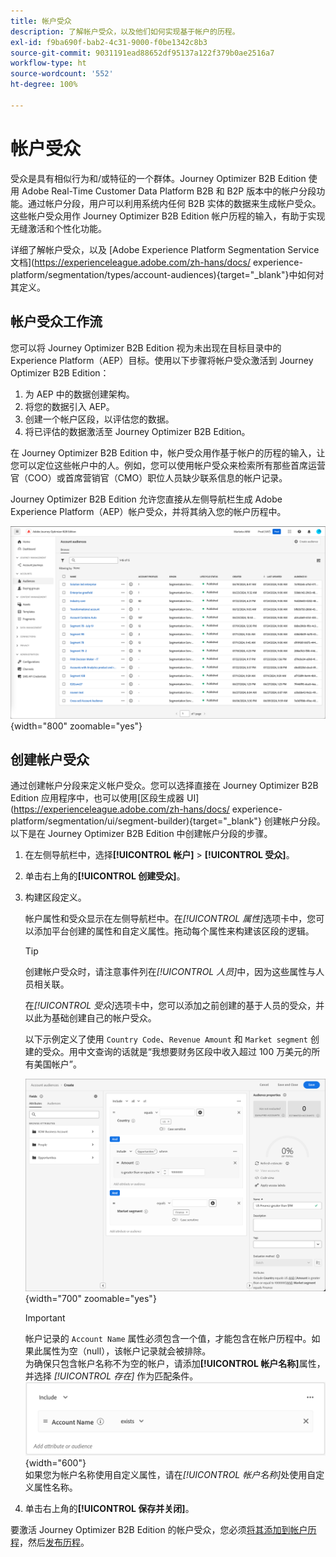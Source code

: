 ```yaml
---
title: 帐户受众
description: 了解帐户受众，以及他们如何实现基于帐户的历程。
exl-id: f9ba690f-bab2-4c31-9000-f0be1342c8b3
source-git-commit: 9031191ead88652df95137a122f379b0ae2516a7
workflow-type: ht
source-wordcount: '552'
ht-degree: 100%

---
```


# 帐户受众

受众是具有相似行为和/或特征的一个群体。Journey Optimizer B2B Edition 使用 Adobe Real-Time Customer Data Platform B2B 和 B2P 版本中的帐户分段功能。通过帐户分段，用户可以利用系统内任何 B2B 实体的数据来生成帐户受众。这些帐户受众用作 Journey Optimizer B2B Edition 帐户历程的输入，有助于实现无缝激活和个性化功能。

详细了解帐户受众，以及 [Adobe Experience Platform Segmentation Service 文档](https://experienceleague.adobe.com/zh-hans/docs/ experience-platform/segmentation/types/account-audiences){target="_blank"}中如何对其定义。

## 帐户受众工作流

您可以将 Journey Optimizer B2B Edition 视为未出现在目标目录中的 Experience Platform（AEP）目标。使用以下步骤将帐户受众激活到 Journey Optimizer B2B Edition：

1. 为 AEP 中的数据创建架构。
1. 将您的数据引入 AEP。
1. 创建一个帐户区段，以评估您的数据。
1. 将已评估的数据激活至 Journey Optimizer B2B Edition。

在 Journey Optimizer B2B Edition 中，帐户受众用作基于帐户的历程的输入，让您可以定位这些帐户中的人。例如，您可以使用帐户受众来检索所有那些首席运营官（COO）或首席营销官（CMO）职位人员缺少联系信息的帐户记录。

Journey Optimizer B2B Edition 允许您直接从左侧导航栏生成 Adobe Experience Platform（AEP）帐户受众，并将其纳入您的帐户历程中。

![访问帐户受众](./assets/account-audiences-browse.png){width="800" zoomable="yes"}

## 创建帐户受众

通过创建帐户分段来定义帐户受众。您可以选择直接在 Journey Optimizer B2B Edition 应用程序中，也可以使用[区段生成器 UI](https://experienceleague.adobe.com/zh-hans/docs/ experience-platform/segmentation/ui/segment-builder){target="_blank"} 创建帐户分段。以下是在 Journey Optimizer B2B Edition 中创建帐户分段的步骤。

1. 在左侧导航栏中，选择&#x200B;**[!UICONTROL 帐户]** > **[!UICONTROL 受众]**。

1. 单击右上角的&#x200B;**[!UICONTROL 创建受众]**。

1. 构建区段定义。

   帐户属性和受众显示在左侧导航栏中。在&#x200B;_[!UICONTROL 属性]_&#x200B;选项卡中，您可以添加平台创建的属性和自定义属性。拖动每个属性来构建该区段的逻辑。

   >[!TIP]
   >
   >创建帐户受众时，请注意事件列在&#x200B;_[!UICONTROL 人员]_&#x200B;中，因为这些属性与人员相关联。<br/>
   >
   >在&#x200B;_[!UICONTROL 受众]_&#x200B;选项卡中，您可以添加之前创建的基于人员的受众，并以此为基础创建自己的帐户受众。

   以下示例定义了使用 `Country Code`、`Revenue Amount` 和 `Market segment` 创建的受众。用中文查询的话就是“我想要财务区段中收入超过 100 万美元的所有美国帐户”。

   ![帐户受众区段生成器示例](./assets/audience-segment-builder-US-finance-1M.png){width="700" zoomable="yes"}
   <br/>

   >[!IMPORTANT]
   >
   >帐户记录的 `Account Name` 属性必须包含一个值，才能包含在帐户历程中。如果此属性为空（null），该帐户记录就会被排除。<br/>
   >为确保只包含帐户名称不为空的帐户，请添加&#x200B;**[!UICONTROL 帐户名称]**&#x200B;属性，并选择 _[!UICONTROL 存在]_ 作为匹配条件。<br/>
   >![帐户名称属性存在](./assets/audience-segment-builder-account-name-exists.png){width="600"}
   ><br/>如果您为帐户名称使用自定义属性，请在&#x200B;_[!UICONTROL 帐户名称]_&#x200B;处使用自定义属性名称。

1. 单击右上角的&#x200B;**[!UICONTROL 保存并关闭]**。

要激活 Journey Optimizer B2B Edition 的帐户受众，您必须[将其添加到帐户历程](../journeys/journey-overview.md#add-the-account-audience-for-your-journey)，然后[发布历程](../journeys/journey-overview.md)。
